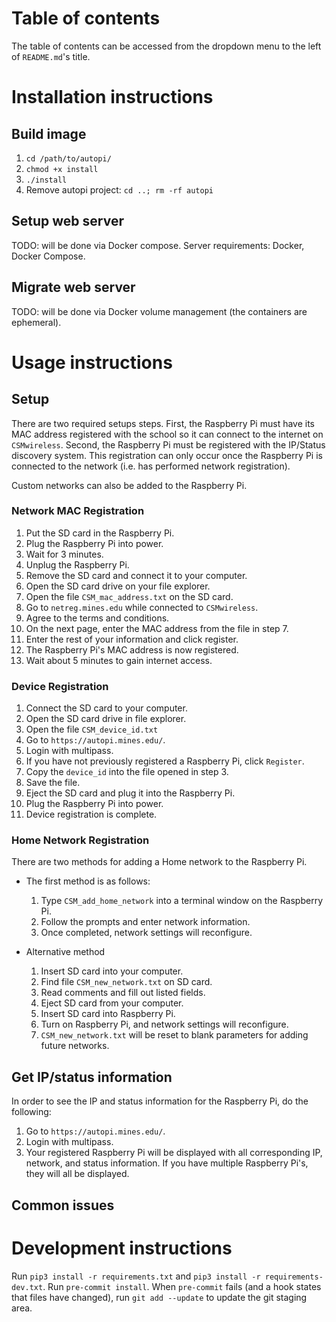# Table of contents
The table of contents can be accessed from the dropdown menu to the left of `README.md`'s title.

# Installation instructions
## Build image
1. `cd /path/to/autopi/`
2. `chmod +x install`
3. `./install`
4. Remove autopi project: `cd ..; rm -rf autopi`


## Setup web server
TODO: will be done via Docker compose.
Server requirements: Docker, Docker Compose.


## Migrate web server
TODO: will be done via Docker volume management (the containers are ephemeral).


# Usage instructions
## Setup
There are two required setups steps. First, the Raspberry Pi must have its MAC address registered with the school so it can connect to the internet on `CSMwireless`. Second, the Raspberry Pi must be registered with the IP/Status discovery system. This registration can only occur once the Raspberry Pi is connected to the network (i.e. has performed network registration).

Custom networks can also be added to the Raspberry Pi.


### Network MAC Registration
1. Put the SD card in the Raspberry Pi.
2. Plug the Raspberry Pi into power.
3. Wait for 3 minutes.
4. Unplug the Raspberry Pi.
5. Remove the SD card and connect it to your computer.
6. Open the SD card drive on your file explorer.
7. Open the file `CSM_mac_address.txt` on the SD card.
8. Go to `netreg.mines.edu` while connected to `CSMwireless`.
9. Agree to the terms and conditions.
10. On the next page, enter the MAC address from the file in step 7.
11. Enter the rest of your information and click register.
12. The Raspberry Pi's MAC address is now registered.
13. Wait about 5 minutes to gain internet access.

### Device Registration
1. Connect the SD card to your computer.
2. Open the SD card drive in file explorer.
3. Open the file `CSM_device_id.txt`
4. Go to `https://autopi.mines.edu/`. 
5. Login with multipass.
6. If you have not previously registered a Raspberry Pi, click `Register`.
7. Copy the `device_id` into the file opened in step 3.
8. Save the file.
9. Eject the SD card and plug it into the Raspberry Pi.
10. Plug the Raspberry Pi into power.
11. Device registration is complete.

### Home Network Registration
There are two methods for adding a Home network to the Raspberry Pi.
- The first method is as follows:
  1. Type `CSM_add_home_network` into a terminal window on the Raspberry Pi.
  2. Follow the prompts and enter network information.
  3. Once completed, network settings will reconfigure.

- Alternative method
  1. Insert SD card into your computer.
  2. Find file `CSM_new_network.txt` on SD card.
  3. Read comments and fill out listed fields.
  4. Eject SD card from your computer.
  5. Insert SD card into Raspberry Pi.
  6. Turn on Raspberry Pi, and network settings will reconfigure.
  7. `CSM_new_network.txt` will be reset to blank parameters for adding future networks.

## Get IP/status information
In order to see the IP and status information for the Raspberry Pi, do the following:
1. Go to `https://autopi.mines.edu/`. 
2. Login with multipass.
3. Your registered Raspberry Pi will be displayed with all corresponding IP, network, and status information.
   If you have multiple Raspberry Pi's, they will all be displayed.

## Common issues

# Development instructions
Run `pip3 install -r requirements.txt` and `pip3 install -r requirements-dev.txt`.
Run `pre-commit install`.
When `pre-commit` fails (and a hook states that files have changed), run `git add --update` to update the git staging area.
